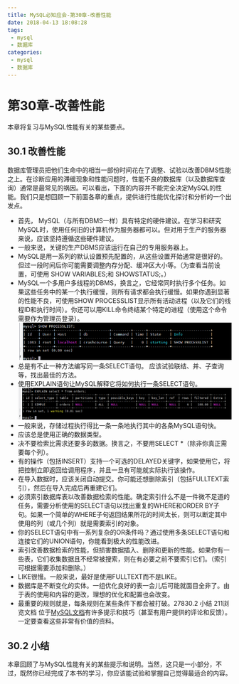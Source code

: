 ```yaml
---
title: MySQL必知应会-第30章-改善性能
date: 2018-04-13 18:08:28
tags:
 - mysql
 - 数据库
categories:
 - mysql
 - 数据库
---
```


# 第30章-改善性能
本章将复习与MySQL性能有关的某些要点。

## 30.1 改善性能
数据库管理员把他们生命中的相当一部份时间花在了调整、试验以改善DBMS性能之上。在诊断应用的滞缓现象和性能问题时，性能不良的数据库（以及数据库查询）通常是最常见的祸因。可以看出，下面的内容并不能完全决定MySQL的性能。我们只是想回顾一下前面各章的重点，提供进行性能优化探讨和分析的一个出发点。
- 首先， MySQL（与所有DBMS一样）具有特定的硬件建议。在学习和研究MySQL时，使用任何旧的计算机作为服务器都可以。但对用于生产的服务器来说，应该坚持遵循这些硬件建议。
- 一般来说，关键的生产DBMS应该运行在自己的专用服务器上。
- MySQL是用一系列的默认设置预先配置的，从这些设置开始通常是很好的。但过一段时间后你可能需要调整内存分配、缓冲区大小等。（为查看当前设置，可使用 SHOW VARIABLES;和 SHOWSTATUS;。）
- MySQL一个多用户多线程的DBMS，换言之，它经常同时执行多个任务。如果这些任务中的某一个执行缓慢，则所有请求都会执行缓慢。如果你遇到显著的性能不良，可使用SHOW PROCESSLIST显示所有活动进程（以及它们的线程ID和执行时间）。你还可以用KILL命令终结某个特定的进程（使用这个命令需要作为管理员登录）。
![pic](MySQL必知应会-第30章-改善性能/Snipaste_2018-04-16_12-02-45.png)
- 总是有不止一种方法编写同一条SELECT语句。 应该试验联结、并、子查询等，找出最佳的方法。
- 使用EXPLAIN语句让MySQL解释它将如何执行一条SELECT语句。
![pic](MySQL必知应会-第30章-改善性能/Snipaste_2018-04-16_12-03-54.png)
- 一般来说，存储过程执行得比一条一条地执行其中的各条MySQL语句快。
- 应该总是使用正确的数据类型。
- 决不要检索比需求还要多的数据。换言之，不要用SELECT *（除非你真正需要每个列）。
- 有的操作（包括INSERT）支持一个可选的DELAYED关键字，如果使用它，将把控制立即返回给调用程序，并且一旦有可能就实际执行该操作。
- 在导入数据时，应该关闭自动提交。你可能还想删除索引（包括FULLTEXT索引），然后在导入完成后再重建它们。
- 必须索引数据库表以改善数据检索的性能。确定索引什么不是一件微不足道的任务，需要分析使用的SELECT语句以找出重复的WHERE和ORDER BY子句。如果一个简单的WHERE子句返回结果所花的时间太长，则可以断定其中使用的列（或几个列）就是需要索引的对象。
- 你的SELECT语句中有一系列复杂的OR条件吗？通过使用多条SELECT语句和连接它们的UNION语句，你能看到极大的性能改进。
- 索引改善数据检索的性能，但损害数据插入、删除和更新的性能。如果你有一些表，它们收集数据且不经常被搜索，则在有必要之前不要索引它们。（索引可根据需要添加和删除。）
- LIKE很慢。一般来说，最好是使用FULLTEXT而不是LIKE。
- 数据库是不断变化的实体。一组优化良好的表一会儿后可能就面目全非了。由于表的使用和内容的更改，理想的优化和配置也会改变。
- 最重要的规则就是，每条规则在某些条件下都会被打破。27830.2 小结 211浏览文档 位于[MySQL文档](http://dev.mysql.com/doc/)有许多提示和技巧（甚至有用户提供的评论和反馈）。一定要查看这些非常有价值的资料。

## 30.2 小结
本章回顾了与MySQL性能有关的某些提示和说明。当然，这只是一小部分，不过，既然你已经完成了本书的学习，你应该能试验和掌握自己觉得最适合的内容。 

